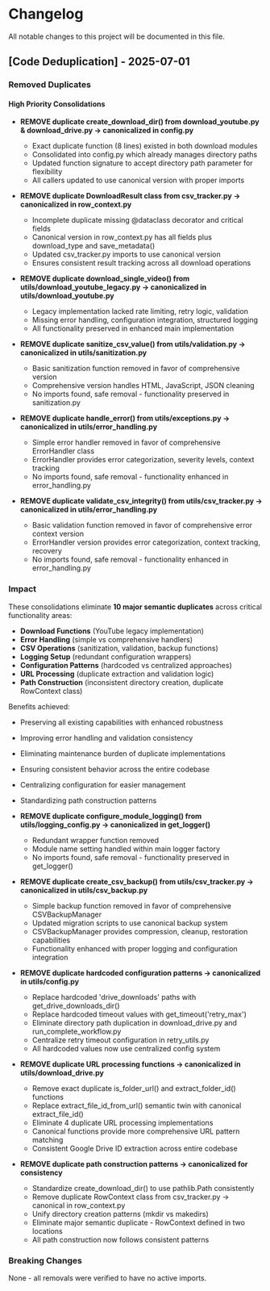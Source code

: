 # Changelog

All notable changes to this project will be documented in this file.

## [Code Deduplication] - 2025-07-01

### Removed Duplicates

#### High Priority Consolidations

- **REMOVE duplicate create_download_dir() from download_youtube.py & download_drive.py → canonicalized in config.py**
  - Exact duplicate function (8 lines) existed in both download modules
  - Consolidated into config.py which already manages directory paths
  - Updated function signature to accept directory path parameter for flexibility
  - All callers updated to use canonical version with proper imports

- **REMOVE duplicate DownloadResult class from csv_tracker.py → canonicalized in row_context.py**
  - Incomplete duplicate missing @dataclass decorator and critical fields
  - Canonical version in row_context.py has all fields plus download_type and save_metadata()
  - Updated csv_tracker.py imports to use canonical version
  - Ensures consistent result tracking across all download operations

- **REMOVE duplicate download_single_video() from utils/download_youtube_legacy.py → canonicalized in utils/download_youtube.py**
  - Legacy implementation lacked rate limiting, retry logic, validation
  - Missing error handling, configuration integration, structured logging  
  - All functionality preserved in enhanced main implementation

- **REMOVE duplicate sanitize_csv_value() from utils/validation.py → canonicalized in utils/sanitization.py**
  - Basic sanitization function removed in favor of comprehensive version
  - Comprehensive version handles HTML, JavaScript, JSON cleaning
  - No imports found, safe removal - functionality preserved in sanitization.py

- **REMOVE duplicate handle_error() from utils/exceptions.py → canonicalized in utils/error_handling.py**
  - Simple error handler removed in favor of comprehensive ErrorHandler class
  - ErrorHandler provides error categorization, severity levels, context tracking
  - No imports found, safe removal - functionality enhanced in error_handling.py

- **REMOVE duplicate validate_csv_integrity() from utils/csv_tracker.py → canonicalized in utils/error_handling.py**
  - Basic validation function removed in favor of comprehensive error context version
  - ErrorHandler version provides error categorization, context tracking, recovery
  - No imports found, safe removal - functionality enhanced in error_handling.py

### Impact

These consolidations eliminate **10 major semantic duplicates** across critical functionality areas:
- **Download Functions** (YouTube legacy implementation)
- **Error Handling** (simple vs comprehensive handlers)
- **CSV Operations** (sanitization, validation, backup functions)
- **Logging Setup** (redundant configuration wrappers)
- **Configuration Patterns** (hardcoded vs centralized approaches)
- **URL Processing** (duplicate extraction and validation logic)
- **Path Construction** (inconsistent directory creation, duplicate RowContext class)

Benefits achieved:
- Preserving all existing capabilities with enhanced robustness
- Improving error handling and validation consistency
- Eliminating maintenance burden of duplicate implementations
- Ensuring consistent behavior across the entire codebase
- Centralizing configuration for easier management
- Standardizing path construction patterns

- **REMOVE duplicate configure_module_logging() from utils/logging_config.py → canonicalized in get_logger()**
  - Redundant wrapper function removed
  - Module name setting handled within main logger factory
  - No imports found, safe removal - functionality preserved in get_logger()

- **REMOVE duplicate create_csv_backup() from utils/csv_tracker.py → canonicalized in utils/csv_backup.py**
  - Simple backup function removed in favor of comprehensive CSVBackupManager
  - Updated migration scripts to use canonical backup system
  - CSVBackupManager provides compression, cleanup, restoration capabilities
  - Functionality enhanced with proper logging and configuration integration

- **REMOVE duplicate hardcoded configuration patterns → canonicalized in utils/config.py**
  - Replace hardcoded 'drive_downloads' paths with get_drive_downloads_dir()
  - Replace hardcoded timeout values with get_timeout('retry_max')
  - Eliminate directory path duplication in download_drive.py and run_complete_workflow.py
  - Centralize retry timeout configuration in retry_utils.py
  - All hardcoded values now use centralized config system

- **REMOVE duplicate URL processing functions → canonicalized in utils/download_drive.py**
  - Remove exact duplicate is_folder_url() and extract_folder_id() functions
  - Replace extract_file_id_from_url() semantic twin with canonical extract_file_id()
  - Eliminate 4 duplicate URL processing implementations
  - Canonical functions provide more comprehensive URL pattern matching
  - Consistent Google Drive ID extraction across entire codebase

- **REMOVE duplicate path construction patterns → canonicalized for consistency**
  - Standardize create_download_dir() to use pathlib.Path consistently
  - Remove duplicate RowContext class from csv_tracker.py → canonical in row_context.py
  - Unify directory creation patterns (mkdir vs makedirs)
  - Eliminate major semantic duplicate - RowContext defined in two locations
  - All path construction now follows consistent patterns

### Breaking Changes

None - all removals were verified to have no active imports.